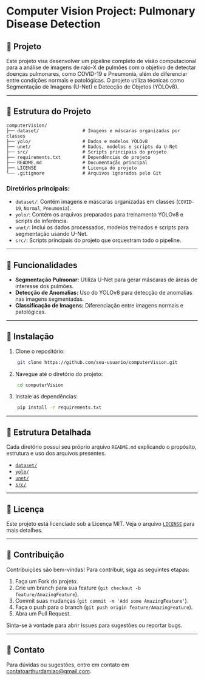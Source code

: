 # Computer Vision Project: Pulmonary Disease Detection

## 📌 Projeto

Este projeto visa desenvolver um pipeline completo de visão computacional para a análise de imagens de raio-X de pulmões com o objetivo de detectar doenças pulmonares, como COVID-19 e Pneumonia, além de diferenciar entre condições normais e patológicas. O projeto utiliza técnicas como Segmentação de Imagens (U-Net) e Detecção de Objetos (YOLOv8).

---

## 📂 Estrutura do Projeto

```
computerVision/
├── dataset/                # Imagens e máscaras organizadas por classes
├── yolo/                   # Dados e modelos YOLOv8
├── unet/                   # Dados, modelos e scripts da U-Net
├── src/                    # Scripts principais do projeto
├── requirements.txt        # Dependências do projeto
├── README.md               # Documentação principal
├── LICENSE                 # Licença do projeto
└── .gitignore              # Arquivos ignorados pelo Git
```

### Diretórios principais:

- `dataset/`: Contém imagens e máscaras organizadas em classes (`COVID-19`, `Normal`, `Pneumonia`).
- `yolo/`: Contém os arquivos preparados para treinamento YOLOv8 e scripts de inferência.
- `unet/`: Inclui os dados processados, modelos treinados e scripts para segmentação usando U-Net.
- `src/`: Scripts principais do projeto que orquestram todo o pipeline.

---

## 🚀 Funcionalidades

- **Segmentação Pulmonar:** Utiliza U-Net para gerar máscaras de áreas de interesse dos pulmões.
- **Detecção de Anomalias:** Uso do YOLOv8 para detecção de anomalias nas imagens segmentadas.
- **Classificação de Imagens:** Diferenciação entre imagens normais e patológicas.

---

## 🔧 Instalação

1. Clone o repositório:
```bash
    git clone https://github.com/seu-usuario/computerVision.git
```

2. Navegue até o diretório do projeto:
```bash
    cd computerVision
```

3. Instale as dependências:
```bash
    pip install -r requirements.txt
```

---

## 📁 Estrutura Detalhada

Cada diretório possui seu próprio arquivo `README.md` explicando o propósito, estrutura e uso dos arquivos presentes.

- [`dataset/`](./dataset/README.md)
- [`yolo/`](./yolo/README.md)
- [`unet/`](./unet/README.md)
- [`src/`](./src/README.md)

---

## 📜 Licença

Este projeto está licenciado sob a Licença MIT. Veja o arquivo [`LICENSE`](./LICENSE) para mais detalhes.

---

## 🤝 Contribuição

Contribuições são bem-vindas! Para contribuir, siga as seguintes etapas:

1. Faça um Fork do projeto.
2. Crie um branch para sua feature (`git checkout -b feature/AmazingFeature`).
3. Commit suas mudanças (`git commit -m 'Add some AmazingFeature'`).
4. Faça o push para o branch (`git push origin feature/AmazingFeature`).
5. Abra um Pull Request.

Sinta-se à vontade para abrir Issues para sugestões ou reportar bugs.

---

## 📧 Contato

Para dúvidas ou sugestões, entre em contato em contatoarthurdamiao@gmail.com.


